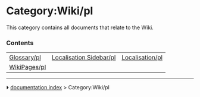 # Category:Wiki/pl
This category contains all documents that relate to the Wiki.

### Contents

|     |     |     |
| --- | --- | --- |
| [Glossary/pl](Glossary/pl.md) | [Localisation Sidebar/pl](Localisation_Sidebar/pl.md) | [Localisation/pl](Localisation/pl.md) |
| [WikiPages/pl](WikiPages/pl.md) |



---
⏵ [documentation index](../README.md) > Category:Wiki/pl
